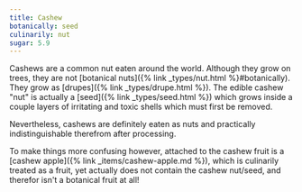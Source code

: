 ```yaml
---
title: Cashew
botanically: seed
culinarily: nut
sugar: 5.9
---
```

Cashews are a common nut eaten around the world. Although they grow on trees, they are not [botanical nuts]({% link _types/nut.html %}#botanically). They grow as [drupes]({% link _types/drupe.html %}). The edible cashew "nut" is actually a [seed]({% link _types/seed.html %}) which grows inside a couple layers of irritating and toxic shells which must first be removed.

Nevertheless, cashews are definitely eaten as nuts and practically indistinguishable therefrom after processing.

To make things more confusing however, attached to the cashew fruit is a [cashew apple]({% link _items/cashew-apple.md %}), which is culinarily treated as a fruit, yet actually does not contain the cashew nut/seed, and therefor isn't a botanical fruit at all!